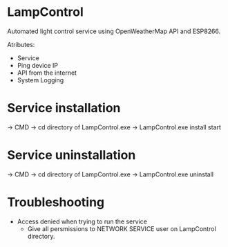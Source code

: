 # LampControl
Automated light control service using OpenWeatherMap API and ESP8266.

Atributes:
- Service
- Ping device IP
- API from the internet
- System Logging

# Service installation
-> CMD -> cd directory of LampControl.exe -> LampControl.exe install start

# Service uninstallation
-> CMD -> cd directory of LampControl.exe -> LampControl.exe uninstall

# Troubleshooting
- Access denied when trying to run the service
  - Give all persmissions to NETWORK SERVICE user on LampControl directory.

